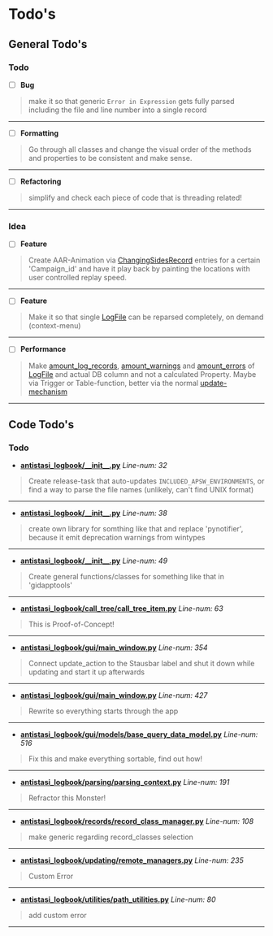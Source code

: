 # Todo's

## General Todo's



### Todo


- [ ] **Bug**



> make it so that generic `Error in Expression` gets fully parsed including the file and line number into a single record

---


- [ ] **Formatting**



> Go through all classes and change the visual order of the methods and properties to be consistent and make sense.

---


- [ ] **Refactoring**



> simplify and check each piece of code that is threading related!

---




### Idea


- [ ] **Feature**



> Create AAR-Animation via [ChangingSidesRecord](antistasi_logbook/records/antistasi_records.py#L645) entries for a certain 'Campaign_id' and have it play back by painting the locations with user controlled replay speed.

---


- [ ] **Feature**



> Make it so that single [LogFile](antistasi_logbook/storage/models/models.py#L345) can be reparsed completely, on demand (context-menu)

---


- [ ] **Performance**



> Make [amount_log_records](antistasi_logbook/storage/models/models.py#L398), [amount_warnings](antistasi_logbook/storage/models/models.py#L410) and [amount_errors](antistasi_logbook/storage/models/models.py#L404) of [LogFile](antistasi_logbook/storage/models/models.py#L345) and actual DB column and not a calculated Property. Maybe via Trigger or Table-function, better via the normal [update-mechanism](antistasi_logbook/updating/updater.py#L58)

---





## Code Todo's



### **Todo**


- **[antistasi\_logbook/\_\_init\_\_.py](antistasi_logbook/__init__.py#L32)**
    *Line-num: 32*



> Create release-task that auto-updates `INCLUDED_APSW_ENVIRONMENTS`, or find a way to parse the file names (unlikely, can't find UNIX format)

---


- **[antistasi\_logbook/\_\_init\_\_.py](antistasi_logbook/__init__.py#L38)**
    *Line-num: 38*



> create own library for somthing like that and replace 'pynotifier', because it emit deprecation warnings from wintypes

---


- **[antistasi\_logbook/\_\_init\_\_.py](antistasi_logbook/__init__.py#L49)**
    *Line-num: 49*



> Create general functions/classes for something like that in 'gidapptools'

---


- **[antistasi\_logbook/call\_tree/call\_tree\_item.py](antistasi_logbook/call_tree/call_tree_item.py#L63)**
    *Line-num: 63*



> This is Proof-of-Concept!

---


- **[antistasi\_logbook/gui/main\_window.py](antistasi_logbook/gui/main_window.py#L354)**
    *Line-num: 354*



> Connect update_action to the Stausbar label and shut it down while updating and start it up afterwards

---


- **[antistasi\_logbook/gui/main\_window.py](antistasi_logbook/gui/main_window.py#L427)**
    *Line-num: 427*



> Rewrite so everything starts through the app

---


- **[antistasi\_logbook/gui/models/base\_query\_data\_model.py](antistasi_logbook/gui/models/base_query_data_model.py#L516)**
    *Line-num: 516*



> Fix this and make everything sortable, find out how!

---


- **[antistasi\_logbook/parsing/parsing\_context.py](antistasi_logbook/parsing/parsing_context.py#L191)**
    *Line-num: 191*



> Refractor this Monster!

---


- **[antistasi\_logbook/records/record\_class\_manager.py](antistasi_logbook/records/record_class_manager.py#L108)**
    *Line-num: 108*



> make generic regarding record_classes selection

---


- **[antistasi\_logbook/updating/remote\_managers.py](antistasi_logbook/updating/remote_managers.py#L235)**
    *Line-num: 235*



> Custom Error

---


- **[antistasi\_logbook/utilities/path\_utilities.py](antistasi_logbook/utilities/path_utilities.py#L80)**
    *Line-num: 80*



> add custom error

---


